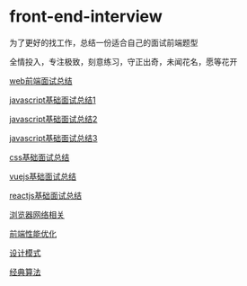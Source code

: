 # front-end-interview

为了更好的找工作，总结一份适合自己的面试前端题型

全情投入，专注极致，刻意练习，守正出奇，未闻花名，愿等花开



[web前端面试总结](https://github.com/YangWenxu/front-end-interview/blob/main/postSource/web前端面试.md)

[javascript基础面试总结1](https://github.com/YangWenxu/front-end-interview/blob/main/postSource/js-base-interview1.md)

[javascript基础面试总结2](https://github.com/YangWenxu/front-end-interview/blob/main/postSource/js-base-interview2.md)

[javascript基础面试总结3](https://github.com/YangWenxu/front-end-interview/blob/main/postSource/js-base-interview3.md)

[css基础面试总结](https://github.com/YangWenxu/front-end-interview/blob/main/postSource/css-base-interview1.md)

[vuejs基础面试总结](https://github.com/YangWenxu/front-end-interview/blob/main/postSource/vuejs-base-interview1.md)

[reactjs基础面试总结](https://github.com/YangWenxu/front-end-interview/blob/main/postSource/reactjs-base-interview1.md)

[浏览器网络相关](https://github.com/YangWenxu/front-end-interview/blob/main/postSource/浏览器网络相关.md)

[前端性能优化](https://github.com/YangWenxu/front-end-interview/blob/main/postSource/前端性能优化.md)

[设计模式](https://github.com/YangWenxu/front-end-interview/blob/main/postSource/设计模式.md)

[经典算法](https://github.com/YangWenxu/front-end-interview/blob/main/postSource/经典算法相关.md)